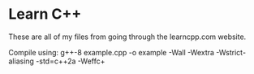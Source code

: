 # Learn C++

These are all of my files from going through the learncpp.com website.

Compile using:
g++-8 example.cpp -o example -Wall -Wextra -Wstrict-aliasing -std=c++2a -Weffc+